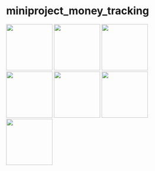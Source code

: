 # miniproject_money_tracking
<img width="125px" src="https://github.com/user-attachments/assets/d0e60562-0465-4921-aca6-5584668a7409">
<img width="125px" src="https://github.com/user-attachments/assets/357d897c-d6fa-4326-b241-2a46c6bde292">
<img width="125px" src="https://github.com/user-attachments/assets/79fd6269-6b3a-4491-a618-ae5726b38e0b">
<img width="125px" src="https://github.com/user-attachments/assets/2f4cb8ef-4e6b-49d0-8c52-ccc888c71c3d">
<img width="125px" src="https://github.com/user-attachments/assets/8df1c644-fc5e-4db2-84c7-80c95fb8f029">
<img width="125px" src="https://github.com/user-attachments/assets/71163f77-424b-427d-9a42-56b39809b8db">
<img width="125px" src="https://github.com/user-attachments/assets/e13afa46-c2a7-4e1f-af26-75f0f65e25ec">
